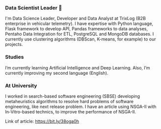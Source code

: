### Data Scientist Leader 👋

I'm Data Science Leader, Developer and Data Analyst at TrixLog (B2B enterprise in vehicular telemetry). I have expertise with Python language, Flask framework to develop API, Pandas frameworks to data analyses, Pentaho Data Integration for ETL, PostgreSQL and MongoDB databases. I currently use clustering algorithms (DBScan, K-means, for example) to our projects.


### Studies

I’m currently learning Artificial Intelligence and Deep Learning. Also, I’m currently improving my second language (English).

### At University

I worked in search-based software engineering (SBSE) developing metaheuristics algorithms to resolve hard problems of software engineering, like next release problem. I have an article using NSGA-II with In-Vitro-based technics, to improve the performance of NSGA-II.

Link of article: https://bit.ly/38oga0h

<!--
**atila-freitas/atila-freitas** is a ✨ _special_ ✨ repository because its `README.md` (this file) appears on your GitHub profile.

Here are some ideas to get you started:

- 🔭 I’m currently working on ...
- 🌱 I’m currently learning ...
- 👯 I’m looking to collaborate on ...
- 🤔 I’m looking for help with ...
- 💬 Ask me about ...
- 📫 How to reach me: ...
- 😄 Pronouns: ...
- ⚡ Fun fact: ...
-->
